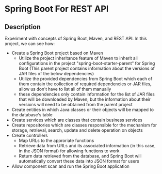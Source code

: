 # Spring Boot For REST API

## Description
Experiment with concepts of Spring Boot, Maven, and REST API. In this project, we can see how:
* Create a Spring Boot project based on Maven
  * Utilize the project inheritance feature of Maven to inherit all configurations in the project "spring-boot-starter-parent" for Spring Boot (This parent project contains information about the versions of JAR files of the below dependencies)
  * Utilize the provided dependencies from Spring Boot which each of them contain the collection of required dependencies or JAR files, allow us don't have to list all of them manually
  * these dependencies only contain information for the list of JAR files that will be downloaded by Maven, but the information about their versions will need to be obtained from the parent project
* Create entities in which Java classes or their objects will be mapped to the database's table
* Create services which are classes that contain business services
* Create repositories which are classes responsible for the mechanism for storage, retrieval, search, update and delete operation on objects
* Create controllers
  * Map URLs to the approriate functions
  * Retrieve data from URLs and its associated information (in this case, in the JSON format) for allowing functions to work
  * Return data retrieved from the database, and Spring Boot will automatically convert these data into JSON format for users
* Allow component scan and run the Spring Boot application
